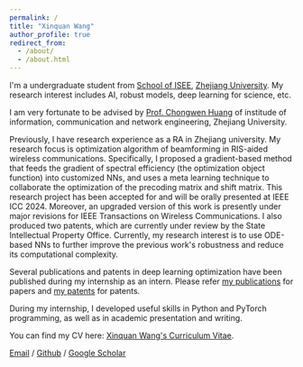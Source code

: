 ```yaml
---
permalink: /
title: "Xinquan Wang"
author_profile: true
redirect_from: 
  - /about/
  - /about.html
---
```

I'm a undergraduate student from [School of ISEE](http://www.isee.zju.edu.cn/), [Zhejiang University](https://www.zju.edu.cn/). My research interest includes AI, robust models, deep learning for science, etc.

I am very fortunate to be advised by [Prof. Chongwen Huang](https://www.researchgate.net/profile/Huang-Chongwen/stats) of institude of information, communication and network engineering, Zhejiang University.

Previously, I have research experience as a RA in Zhejiang university. My research focus is optimization algorithm of beamforming in RIS-aided wireless communications.
Specifically, I proposed a gradient-based method that feeds the gradient of spectral efficiency (the optimization object function) into customized NNs, and uses a meta learning technique to collaborate the optimization of the precoding matrix and shift matrix. This research project has been accepted for and will be orally presented at IEEE ICC 2024. Moreover, an upgraded version of this work is presently under major revisions for IEEE Transactions on Wireless Communications. I also produced two patents, which are currently under review by the State Intellectual Property Office.
Currently, my research interest is to use ODE-based NNs to further improve the previous work's robustness and reduce its computational complexity.

Several publications and patents in deep learning optimization have been published during my internship as an intern. Please refer [my publications](https://tp1000d.github.io/XWang/publications/) for papers and [my patents](https://tp1000d.github.io/XWang/patents/) for patents.

During my internship, I developed useful skills in Python and PyTorch programming, as well as in academic presentation and writing.

You can find my CV here: [Xinquan Wang's Curriculum Vitae](https://github.com/tp1000d/XWang/blob/master/assets/cv_Xinquan_Wang_ZJU.pdf).

[Email](mailto:wangxinquan@zju.edu.cn) / [Github](https://github.com/tp1000d) /  [Google Scholar](https://scholar.google.com/citations?user=uvIxTL8AAAAJ)
